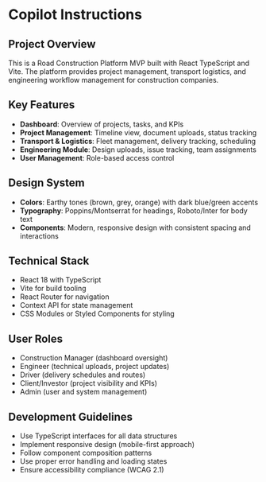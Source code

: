 # Copilot Instructions

<!-- Use this file to provide workspace-specific custom instructions to Copilot. For more details, visit https://code.visualstudio.com/docs/copilot/copilot-customization#_use-a-githubcopilotinstructionsmd-file -->

## Project Overview
This is a Road Construction Platform MVP built with React TypeScript and Vite. The platform provides project management, transport logistics, and engineering workflow management for construction companies.

## Key Features
- **Dashboard**: Overview of projects, tasks, and KPIs
- **Project Management**: Timeline view, document uploads, status tracking
- **Transport & Logistics**: Fleet management, delivery tracking, scheduling
- **Engineering Module**: Design uploads, issue tracking, team assignments
- **User Management**: Role-based access control

## Design System
- **Colors**: Earthy tones (brown, grey, orange) with dark blue/green accents
- **Typography**: Poppins/Montserrat for headings, Roboto/Inter for body text
- **Components**: Modern, responsive design with consistent spacing and interactions

## Technical Stack
- React 18 with TypeScript
- Vite for build tooling
- React Router for navigation
- Context API for state management
- CSS Modules or Styled Components for styling

## User Roles
- Construction Manager (dashboard oversight)
- Engineer (technical uploads, project updates)
- Driver (delivery schedules and routes)
- Client/Investor (project visibility and KPIs)
- Admin (user and system management)

## Development Guidelines
- Use TypeScript interfaces for all data structures
- Implement responsive design (mobile-first approach)
- Follow component composition patterns
- Use proper error handling and loading states
- Ensure accessibility compliance (WCAG 2.1)
